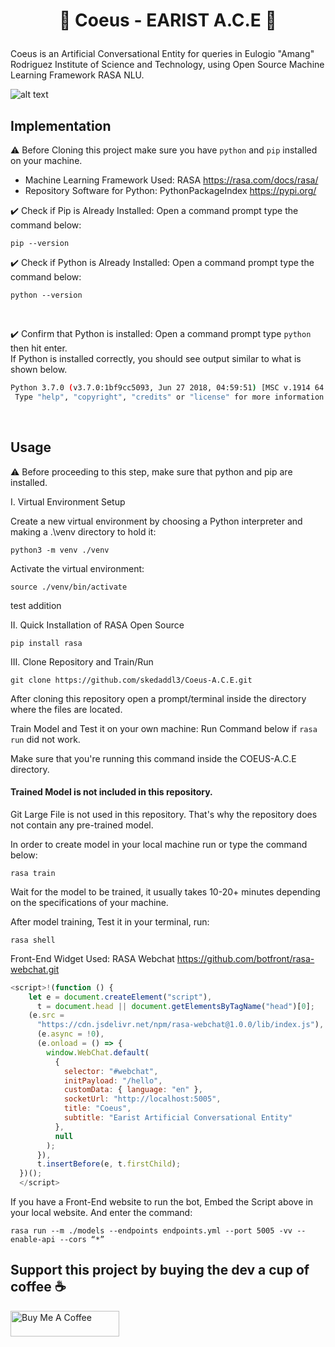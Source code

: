# **<p align="center">:robot: Coeus - EARIST A.C.E :speech_balloon:</p>**

Coeus is an Artificial Conversational Entity for queries in Eulogio "Amang" Rodriguez Institute of Science and Technology, using Open Source Machine Learning Framework RASA NLU.

![alt text](https://i.ibb.co/jD9V5vz/5-SVXe-Qdc-4x.jpg)

## Implementation

:warning: Before Cloning this project make sure you have `python` and `pip` installed on your machine.

- Machine Learning Framework Used: RASA <https://rasa.com/docs/rasa/>
- Repository Software for Python: PythonPackageIndex <https://pypi.org/>
  <br/>

:heavy_check_mark: Check if Pip is Already Installed: Open a command prompt type the command below:

```console
pip --version
```

:heavy_check_mark: Check if Python is Already Installed: Open a command prompt type the command below:

```console
python --version
```

<br/>

:heavy_check_mark: Confirm that Python is installed: Open a command prompt type `python` then hit enter.\
If Python is installed correctly, you should see output similar to what is shown below.

```sh
Python 3.7.0 (v3.7.0:1bf9cc5093, Jun 27 2018, 04:59:51) [MSC v.1914 64 bit (AMD64)] on win32
 Type "help", "copyright", "credits" or "license" for more information.
```

<br/>

## Usage

:warning: Before proceeding to this step, make sure that python and pip are installed.

I. Virtual Environment Setup

Create a new virtual environment by choosing a Python interpreter and making a .\\venv directory to hold it:

```console
python3 -m venv ./venv
```

Activate the virtual environment:

```console
source ./venv/bin/activate
```

test addition

II. Quick Installation of RASA Open Source

```console
pip install rasa
```

III. Clone Repository and Train/Run

```console
git clone https://github.com/skedaddl3/Coeus-A.C.E.git
```

After cloning this repository open a prompt/terminal inside the directory where the files are located.

Train Model and Test it on your own machine:
Run Command below if `rasa run` did not work.

Make sure that you're running this command inside the COEUS-A.C.E directory.

#### Trained Model is not included in this repository.

Git Large File is not used in this repository. That's why the repository does not contain any pre-trained model.

In order to create model in your local machine run or type the command below:

```console
rasa train
```

Wait for the model to be trained, it usually takes 10-20+ minutes depending on the specifications of your machine.

After model training, Test it in your terminal, run:

```console
rasa shell
```

Front-End Widget Used: RASA Webchat <https://github.com/botfront/rasa-webchat.git>

```js
<script>!(function () {
    let e = document.createElement("script"),
      t = document.head || document.getElementsByTagName("head")[0];
    (e.src =
      "https://cdn.jsdelivr.net/npm/rasa-webchat@1.0.0/lib/index.js"),
      (e.async = !0),
      (e.onload = () => {
        window.WebChat.default(
          {
            selector: "#webchat",
            initPayload: "/hello",
            customData: { language: "en" },
            socketUrl: "http://localhost:5005",
            title: "Coeus",
            subtitle: "Earist Artificial Conversational Entity"
          },
          null
        );
      }),
      t.insertBefore(e, t.firstChild);
  })();
  </script>
```

If you have a Front-End website to run the bot, Embed the Script above in your local website.
And enter the command:

```console
rasa run --m ./models --endpoints endpoints.yml --port 5005 -vv --enable-api --cors “*”
```

## Support this project by buying the dev a cup of coffee :coffee:

<a href="https://www.buymeacoffee.com/dids" target="_blank"><img src="https://cdn.buymeacoffee.com/buttons/default-orange.png" alt="Buy Me A Coffee" height="41" width="174"></a>
